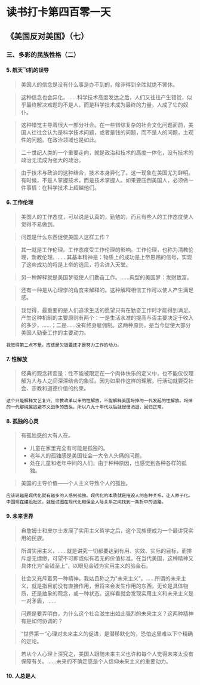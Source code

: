 读书打卡第四百零一天
===

《美国反对美国》（七）
---

### 三、多彩的民族性格（二）

#### 5. 航天飞机的误导

> 美国人的信念是没有什么事是办不到的，除非得到全胜就绝不罢休。

> 这种信念也会异化。……科学技术高度发达之后，人们又往往产生错觉，似乎最终解决难题的不是人，而是科学技术成为最终的力量，人成了它的奴仆。

> 这种错觉主导着很大一部分社会。在一些错综复杂的社会文化问题面前，美国人往往会认为是科学技术问题，或者是钱的问题，而不是人的问题，主观性的问题。在政治领域也是如此。

> 二十世纪人类的一个重要走向，就是政治和技术的高度一体化，没有技术的政治无法成为强大的政治。

> 由于技术与政治的这种结合，技术本身异化了。这一现象在美国尤为鲜明。有时候，不是人掌握技术，而是技术掌握人。如果要压倒美国人，必须做一件事情：在科学技术上超越他们。

#### 6. 工作伦理

> 美国人的工作态度，可以说是认真的，勤勉的，而且有些人的工作态度使人觉得不易做到。

> 问题是什么东西促使美国人这样工作？

> 其一就是工作伦理。工作态度受工作伦理的影响。工作伦理，也称为清教伦理，新教伦理。……其基本精神是：物质上的成功是上帝恩赐的信号，实现了这些成功的将是上帝的选民，将会进入天堂。

> 另一种解释就是美国梦驱使人们勤奋工作。……典型的美国梦：发财致富。

> 还有一种是从心理学的角度来解释的。这种解释相信工作可以使人产生满足感。

> 我觉得，最重要的是人们追求生活的愿望只有在勤奋工作时才能得到满足。产生这种机制的主要原则有两个：一是生活水准的提高与否主要决定于收入的多少，……；二是……没有终身雇佣制。这两种原则，是当今促使大部分美国人勤奋工作的主要动力。
```
我觉得第二点不是。应该是欠钱要还才是努力工作的动力。
```
#### 7. 性解放

> 经典的观念转变是：性不能被限定在一个肉体快乐的定义中，也不能仅仅理解为人与人之间深深结合的象征。因为如果作这样的理解，行活动就要受社会、宗教和道德价值的约束。
```
这个只能解释文艺复兴、宗教改革以来的性解放，不能解释美国垮掉的一代发起的性解放。垮掉的一代那纯属逃避不义战争的放纵，所以八九十年代以后就慢慢消退，回归正常。
```
#### 8. 孤独的心灵
> 有孤独感的大有人在。
> * 儿童在家里完全有可能是孤独的。
> * 老年人的孤独感是美国社会一大令人头痛的问题。
> * 处在儿童和老年中间的人们，由于种种原因，也感觉到各种各样的孤独。

> 美国的主导价值——个人主义导致个人的孤独。
```
应该说越是现代化就有越多的人感到孤独。现代化的本质就是摧毁人的各种关系，让人原子化。中国现在建设社区，就是试图在现代化和保全人际关系之间找到一条折中的道路。
```
#### 9. 未来世界
> 自詹姆士和皮尔士发展了实用主义哲学之后，这个民族便成为一个最讲究实用的民族。

> 所谓实用主义，……就是讲究一切都要达到有用、实效、实际的目标，而排斥虚无缥缈，可望不可即或似有若无的价值标准。在当代美国，这种精神又具体化为“金钱至上”，以眼见金钱为实用主义的验金石。

> 社会又充斥着另一种精神，我姑且称之为“未来主义”。……所谓的未来主义，就是指目前没有直接作用，但将来会发生作用的东西，无论是具体物质，还是抽象的观念，或一种状态。这样看就会发现实用主义和未来主义是一对矛盾，……

> 问题是要弄明白，为什么这个社会滋生出如此强烈的未来主义？这两种精神有是如何协调的？

> “世界第一”心理对未来主义的促进，是潜移默化的，恐怕这里难以下个精确的定论。

> 若从个人心理上深究之，美国人跟随未来主义也许和每个人觉得未来太没有保障有关。……未来的不确定感是个人信仰未来主义的重要动力。

#### 10. 人总是人

> 